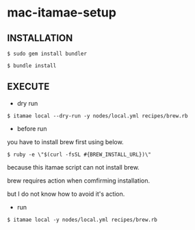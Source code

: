 # mac-itamae-setup


## INSTALLATION

```
$ sudo gem install bundler
```

```
$ bundle install
```

## EXECUTE

* dry run 

```
$ itamae local --dry-run -y nodes/local.yml recipes/brew.rb
```

* before run

you have to install brew first using below.

```
$ ruby -e \"$(curl -fsSL #{BREW_INSTALL_URL})\"
```

because this itamae script can not install brew.

brew requires <Enter> action when comfirming installation.

but I do not know how to avoid it's action.

* run

```
$ itamae local -y nodes/local.yml recipes/brew.rb
```


